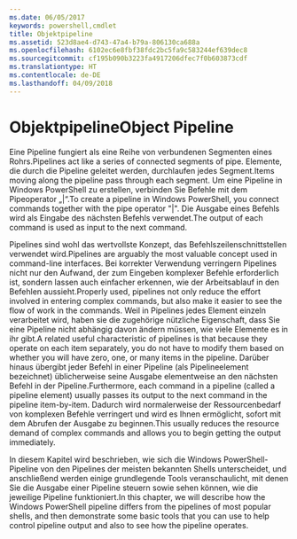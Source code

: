 ```yaml
---
ms.date: 06/05/2017
keywords: powershell,cmdlet
title: Objektpipeline
ms.assetid: 523d8ae4-d743-47a4-b79a-806130ca688a
ms.openlocfilehash: 6102ec6e8fbf38fdc2bc5fa9c583244ef639dec8
ms.sourcegitcommit: cf195b090b3223fa4917206dfec7f0b603873cdf
ms.translationtype: HT
ms.contentlocale: de-DE
ms.lasthandoff: 04/09/2018
---
```

# <a name="object-pipeline"></a><span data-ttu-id="1308a-103">Objektpipeline</span><span class="sxs-lookup"><span data-stu-id="1308a-103">Object Pipeline</span></span>
<span data-ttu-id="1308a-104">Eine Pipeline fungiert als eine Reihe von verbundenen Segmenten eines Rohrs.</span><span class="sxs-lookup"><span data-stu-id="1308a-104">Pipelines act like a series of connected segments of pipe.</span></span> <span data-ttu-id="1308a-105">Elemente, die durch die Pipeline geleitet werden, durchlaufen jedes Segment.</span><span class="sxs-lookup"><span data-stu-id="1308a-105">Items moving along the pipeline pass through each segment.</span></span> <span data-ttu-id="1308a-106">Um eine Pipeline in Windows PowerShell zu erstellen, verbinden Sie Befehle mit dem Pipeoperator „|“.</span><span class="sxs-lookup"><span data-stu-id="1308a-106">To create a pipeline in Windows PowerShell, you connect commands together with the pipe operator "|".</span></span> <span data-ttu-id="1308a-107">Die Ausgabe eines Befehls wird als Eingabe des nächsten Befehls verwendet.</span><span class="sxs-lookup"><span data-stu-id="1308a-107">The output of each command is used as input to the next command.</span></span>

<span data-ttu-id="1308a-108">Pipelines sind wohl das wertvollste Konzept, das Befehlszeilenschnittstellen verwendet wird.</span><span class="sxs-lookup"><span data-stu-id="1308a-108">Pipelines are arguably the most valuable concept used in command-line interfaces.</span></span> <span data-ttu-id="1308a-109">Bei korrekter Verwendung verringern Pipelines nicht nur den Aufwand, der zum Eingeben komplexer Befehle erforderlich ist, sondern lassen auch einfacher erkennen, wie der Arbeitsablauf in den Befehlen aussieht.</span><span class="sxs-lookup"><span data-stu-id="1308a-109">Properly used, pipelines not only reduce the effort involved in entering complex commands, but also make it easier to see the flow of work in the commands.</span></span> <span data-ttu-id="1308a-110">Weil in Pipelines jedes Element einzeln verarbeitet wird, haben sie die zugehörige nützliche Eigenschaft, dass Sie eine Pipeline nicht abhängig davon ändern müssen, wie viele Elemente es in ihr gibt.</span><span class="sxs-lookup"><span data-stu-id="1308a-110">A related useful characteristic of pipelines is that because they operate on each item separately, you do not have to modify them based on whether you will have zero, one, or many items in the pipeline.</span></span> <span data-ttu-id="1308a-111">Darüber hinaus übergibt jeder Befehl in einer Pipeline (als Pipelineelement bezeichnet) üblicherweise seine Ausgabe elementweise an den nächsten Befehl in der Pipeline.</span><span class="sxs-lookup"><span data-stu-id="1308a-111">Furthermore, each command in a pipeline (called a pipeline element) usually passes its output to the next command in the pipeline item-by-item.</span></span> <span data-ttu-id="1308a-112">Dadurch wird normalerweise der Ressourcenbedarf von komplexen Befehle verringert und wird es Ihnen ermöglicht, sofort mit dem Abrufen der Ausgabe zu beginnen.</span><span class="sxs-lookup"><span data-stu-id="1308a-112">This usually reduces the resource demand of complex commands and allows you to begin getting the output immediately.</span></span>

<span data-ttu-id="1308a-113">In diesem Kapitel wird beschrieben, wie sich die Windows PowerShell-Pipeline von den Pipelines der meisten bekannten Shells unterscheidet, und anschließend werden einige grundlegende Tools veranschaulicht, mit denen Sie die Ausgabe einer Pipeline steuern sowie sehen können, wie die jeweilige Pipeline funktioniert.</span><span class="sxs-lookup"><span data-stu-id="1308a-113">In this chapter, we will describe how the Windows PowerShell pipeline differs from the pipelines of most popular shells, and then demonstrate some basic tools that you can use to help control pipeline output and also to see how the pipeline operates.</span></span>